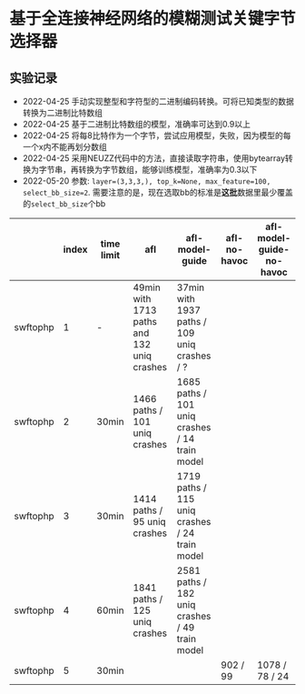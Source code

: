 # 基于全连接神经网络的模糊测试关键字节选择器

## 实验记录

* 2022-04-25 手动实现整型和字符型的二进制编码转换。可将已知类型的数据转换为二进制比特数组
* 2022-04-25 基于二进制比特数组的模型，准确率可达到0.9以上
* 2022-04-25 将每8比特作为一个字节，尝试应用模型，失败，因为模型的每一个x内不能再划分数组
* 2022-04-25 采用NEUZZ代码中的方法，直接读取字符串，使用bytearray转换为字节串，再转换为字节数组，能够训练模型，准确率为0.3以下
* 2022-05-20 参数: `layer=(3,3,3,), top_k=None, max_feature=100, select_bb_size=2`.
  需要注意的是，现在选取bb的标准是**这批**数据里最少覆盖的`select_bb_size`个bb

|          | index | time limit | afl                                        | afl-model-guide                                | afl-no-havoc | afl-model-guide-no-havoc |
|----------|-------|------------|--------------------------------------------|------------------------------------------------|--------------|--------------------------|
| swftophp | 1     | -          | 49min with 1713 paths and 132 uniq crashes | 37min with 1937 paths / 109 uniq crashes / ?   |              |                          |
| swftophp | 2     | 30min      | 1466 paths / 101 uniq crashes              | 1685 paths / 101 uniq crashes / 14 train model |              |                          |
| swftophp | 3     | 30min      | 1414 paths / 95 uniq crashes               | 1719 paths / 115 uniq crashes / 24 train model |              |                          |
| swftophp | 4     | 60min      | 1841 paths / 125 uniq crashes              | 2581 paths / 182 uniq crashes / 49 train model |              |                          |
| swftophp | 5     | 30min      |                                            |                                                | 902 / 99     | 1078 / 78 / 24           |